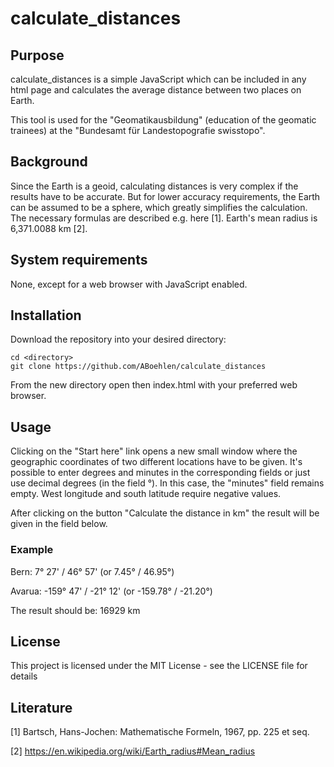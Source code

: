 # calculate_distances

## Purpose
calculate_distances is a simple JavaScript which can be included in any html page and calculates the average distance between two places on Earth.

This tool is used for the "Geomatikausbildung" (education of the geomatic trainees) at the "Bundesamt für Landestopografie swisstopo".

## Background
Since the Earth is a geoid, calculating distances is very complex if the results have to be accurate. But for lower accuracy requirements, the Earth can be assumed to be a sphere, which greatly simplifies the calculation. The necessary formulas are described e.g. here \[1\]. Earth's mean radius is 6,371.0088 km \[2\].

## System requirements
None, except for a web browser with JavaScript enabled.

## Installation
Download the repository into your desired directory:

```
cd <directory>
git clone https://github.com/ABoehlen/calculate_distances
```

From the new directory open then index.html with your preferred web browser.

## Usage

Clicking on the "Start here" link opens a new small window where the geographic coordinates of two different locations have to be given. It's possible to enter degrees and minutes in the corresponding fields or just use decimal degrees (in the field °). In this case, the "minutes" field remains empty. West longitude and south latitude require negative values.

After clicking on the button "Calculate the distance in km" the result will be given in the field below.

### Example
Bern: 7° 27' / 46° 57' (or 7.45° / 46.95°)

Avarua: -159° 47' / -21° 12' (or -159.78° / -21.20°)

The result should be: 16929 km

## License

This project is licensed under the MIT License - see the LICENSE file for details

## Literature
\[1\] Bartsch, Hans-Jochen: Mathematische Formeln, 1967, pp. 225 et seq.

\[2\] https://en.wikipedia.org/wiki/Earth_radius#Mean_radius